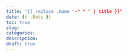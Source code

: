 ```yaml
---
title: "{{ replace .Name "-" " " | title }}"
date: {{ .Date }}
toc: true
slug:
categories:
description:
draft: true
---
```


